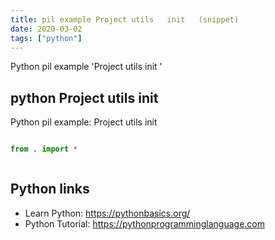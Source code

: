 ```yaml
---
title: pil example Project utils   init   (snippet)
date: 2020-03-02
tags: ["python"]
---
```

Python pil example 'Project utils   init  '


## python Project utils   init  

Python pil example: Project utils   init  

```python

from . import *



```

## Python links

- Learn Python: https://pythonbasics.org/
- Python Tutorial: https://pythonprogramminglanguage.com
